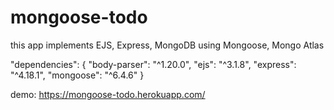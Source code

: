 # mongoose-todo
this app implements EJS, Express, MongoDB using Mongoose, Mongo Atlas


"dependencies": {
    "body-parser": "^1.20.0",
    "ejs": "^3.1.8",
    "express": "^4.18.1",
    "mongoose": "^6.4.6"
  }

demo: https://mongoose-todo.herokuapp.com/
